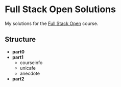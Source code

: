 # Full Stack Open Solutions

My solutions for the [Full Stack Open](https://fullstackopen.com) course.

## Structure
- **part0**
- **part1**
  - courseinfo
  - unicafe
  - anecdote
- **part2**
